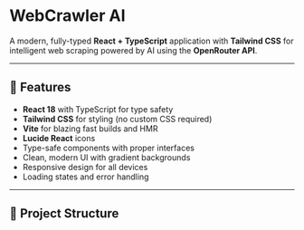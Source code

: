 # WebCrawler AI

A modern, fully-typed **React + TypeScript** application with **Tailwind CSS** for intelligent web scraping powered by AI using the **OpenRouter API**.

---

## 🚀 Features

- **React 18** with TypeScript for type safety  
- **Tailwind CSS** for styling (no custom CSS required)  
- **Vite** for blazing fast builds and HMR  
- **Lucide React** icons  
- Type-safe components with proper interfaces  
- Clean, modern UI with gradient backgrounds  
- Responsive design for all devices  
- Loading states and error handling  

---

## 📂 Project Structure

